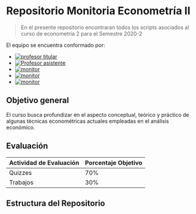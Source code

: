 # Repositorio Monitoria Econometría II

> En el presente repositorio encontraran todos los scripts asociados al curso de econometría 2 para el Semestre 2020-2

El equipo se encuentra conformado por:
- [![profesor titular](https://img.shields.io/badge/profesor%20titular-Nancy%20Milena%20Hoyor-orange)](mailto:nmhoyosg@unal.edu.co)
- [![Profesor asistente](https://img.shields.io/badge/Profesor%20asistente-Lu%C3%ADs%20Alfonso%20Luna%20-blue)](mailto:lalunae@unal.edu.co)
- [![monitor](https://img.shields.io/badge/monitor-Jhan%20Jhailer%20Andrade-yellow)](mailto:jandradep@unal.edu.co)
- [![monitor](https://img.shields.io/badge/monitor-Juan%20Camilo%20Forero-red)](mailto:jcforerob@unal.edu.co)
- [![monitor](https://img.shields.io/badge/monitor-Germ%C3%A1n%20C%20Rodr%C3%ADguez-green)](mailto:gecrodriguezpe@unal.edu.co)

## Objetivo general

El curso busca profundizar en el aspecto conceptual, teórico y práctico de algunas técnicas econométricas actuales empleadas en el análisis económico.

## Evaluación

 Actividad de Evaluación | Porcentaje Objetivo 
-------------------------|---------------------
 Quizzes                 |         70%         
 Trabajos                |         30%         


## Estructura del Repositorio
